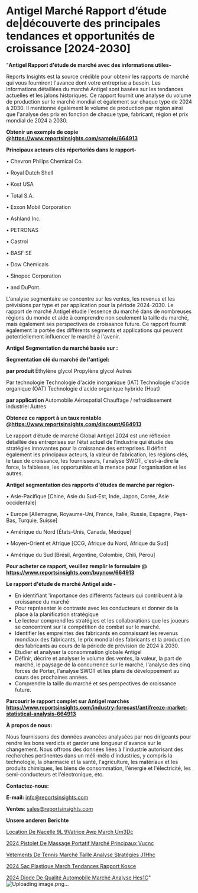 # Antigel Marché Rapport d’étude de|découverte des principales tendances et opportunités de croissance [2024-2030]

"<strong>Antigel Rapport d'étude de marché avec des informations utiles-</strong>

Reports Insights est la source crédible pour obtenir les rapports de marché qui vous fourniront l'avance dont votre entreprise a besoin. Les informations détaillées du marché Antigel sont basées sur les tendances actuelles et les jalons historiques. Ce rapport fournit une analyse du volume de production sur le marché mondial et également sur chaque type de 2024 à 2030. Il mentionne également le volume de production par région ainsi que l'analyse des prix en fonction de chaque type, fabricant, région et prix mondial de 2024 à 2030.

<strong><b>Obtenir un exemple de copie @</b></strong><a href=https://www.reportsinsights.com/sample/664913><strong><b>https://www.reportsinsights.com/sample/664913</b></strong></a>

<b>Principaux acteurs clés répertoriés dans le rapport-</b>

<b> </b>• Chevron Philips Chemical Co.

• Royal Dutch Shell

• Kost USA

• Total S.A.

• Exxon Mobil Corporation

• Ashland Inc.

• PETRONAS

• Castrol

• BASF SE

• Dow Chemicals

• Sinopec Corporation

• and DuPont.

L'analyse segmentaire se concentre sur les ventes, les revenus et les prévisions par type et par application pour la période 2024-2030. Le rapport de marché Antigel étudie l'essence du marché dans de nombreuses régions du monde et aide à comprendre non seulement la taille du marché, mais également ses perspectives de croissance future. Ce rapport fournit également la portée des différents segments et applications qui peuvent potentiellement influencer le marché à l'avenir.

<strong>Antigel Segmentation du marché basée sur :</strong>

<strong> Segmentation clé du marché de l'antigel: </strong>

<strong> par produit </strong>
Éthylène glycol
Propylène glycol
Autres

Par technologie
Technologie d'acide inorganique (IAT)
Technologie d'acide organique (OAT)
Technologie d'acide organique hybride (Hoat)

<strong> par application </strong>
Automobile
Aérospatial
Chauffage / refroidissement industriel
Autres

<strong><b>Obtenez ce rapport à un taux rentable @</b></strong><a href=https://www.reportsinsights.com/discount/664913><strong><b>https://www.reportsinsights.com/discount/664913</b></strong></a>

Le rapport d’étude de marché Global Antigel 2024 est une réflexion détaillée des entreprises sur l’état actuel de l’industrie qui étudie des stratégies innovantes pour la croissance des entreprises. Il définit également les principaux acteurs, la valeur de fabrication, les régions clés, le taux de croissance, les fournisseurs, l'analyse SWOT, c'est-à-dire la force, la faiblesse, les opportunités et la menace pour l'organisation et les autres.

<strong>Antigel segmentation des rapports d'études de marché par région-</strong>

• Asie-Pacifique [Chine, Asie du Sud-Est, Inde, Japon, Corée, Asie occidentale]

• Europe [Allemagne, Royaume-Uni, France, Italie, Russie, Espagne, Pays-Bas, Turquie, Suisse]

• Amérique du Nord [États-Unis, Canada, Mexique]

• Moyen-Orient et Afrique [CCG, Afrique du Nord, Afrique du Sud]

• Amérique du Sud [Brésil, Argentine, Colombie, Chili, Pérou]

<strong>Pour acheter ce rapport, veuillez remplir le formulaire @   <a href=https://www.reportsinsights.com/buynow/664913>https://www.reportsinsights.com/buynow/664913</a></strong>

<strong>Le rapport d'étude de marché Antigel aide -</strong>
<ul>
  <li>En identifiant 'importance des différents facteurs qui contribuent à la croissance du marché</li>
  <li>Pour représenter le contraste avec les conducteurs et donner de la place à la planification stratégique</li>
  <li>Le lecteur comprend les stratégies et les collaborations que les joueurs se concentrent sur la compétition de combat sur le marché.</li>
  <li>Identifier les empreintes des fabricants en connaissant les revenus mondiaux des fabricants, le prix mondial des fabricants et la production des fabricants au cours de la période de prévision de 2024 à 2030.</li>
  <li>Étudier et analyser la consommation globale Antigel</li>
  <li>Définir, décrire et analyser le volume des ventes, la valeur, la part de marché, le paysage de la concurrence sur le marché, l'analyse des cinq forces de Porter, l'analyse SWOT et les plans de développement au cours des prochaines années.</li>
  <li>Comprendre la taille du marché et ses perspectives de croissance future.</li>
</ul>

<strong>Parcourir le rapport complet sur Antigel marchés <a href=https://www.reportsinsights.com/industry-forecast/antifreeze-market-statistical-analysis-664913>https://www.reportsinsights.com/industry-forecast/antifreeze-market-statistical-analysis-664913</a></strong>

<strong>À propos de nous:</strong>

Nous fournissons des données avancées analysées par nos dirigeants pour rendre les bons verdicts et garder une longueur d'avance sur le changement. Nous offrons des données liées à l'industrie autorisant des recherches pertinentes dans un méli-mélo d'industries, y compris la technologie, la pharmacie et la santé, l'agriculture, les matériaux et les produits chimiques, les biens de consommation, l'énergie et l'électricité, les semi-conducteurs et l'électronique, etc.

<strong>Contactez-nous:</strong>

<strong>E-mail:</strong> <a href=mailto:info@reportsinsights.com>info@reportsinsights.com</a>

<strong>Ventes</strong>: <a href=mailto:sales@reportsinsights.com>sales@reportsinsights.com</a>

<strong>Unsere anderen Berichte</strong>

<a href=https://www.linkedin.com/pulse/location-de-nacelle-%C3%A9l%C3%A9vatrice-awp-march%C3%A9-um3dc/>Location De Nacelle  9L 9Vatrice Awp March Um3Dc</a>

<a href=https://www.linkedin.com/pulse/2024-pistolet-de-massage-portatif-marché-principaux-vucnc/>2024 Pistolet De Massage Portatif Marché Principaux Vucnc</a>

<a href=https://www.linkedin.com/pulse/vêtements-de-tennis-marché-taille-analyse-stratégies-j1hhc/>Vêtements De Tennis Marché Taille Analyse Stratégies J1Hhc</a>

<a href=https://www.linkedin.com/pulse/2024-sac-plastique-march%C3%A9-tendances-rapport-kosce/>2024 Sac Plastique March Tendances Rapport Kosce</a>

<a href=https://www.linkedin.com/pulse/2024-diode-de-qualité-automobile-marché-analyse-hes1c/>2024 Diode De Qualité Automobile Marché Analyse Hes1C</a>"
![Uploading image.png…]()
